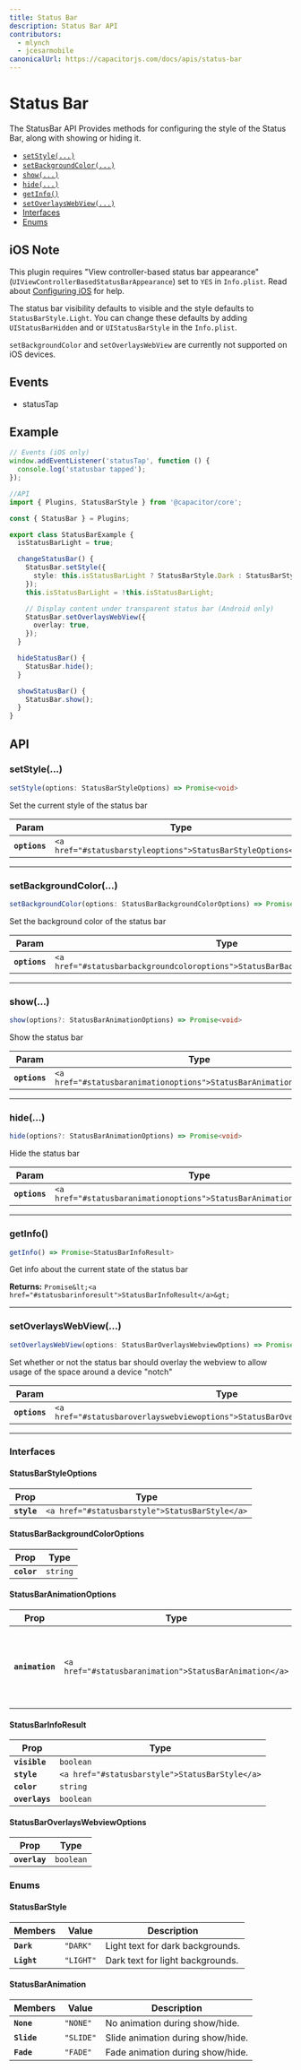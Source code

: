 ```yaml
---
title: Status Bar
description: Status Bar API
contributors:
  - mlynch
  - jcesarmobile
canonicalUrl: https://capacitorjs.com/docs/apis/status-bar
---
```


<plugin-platforms platforms="ios,android"></plugin-platforms>

# Status Bar

The StatusBar API Provides methods for configuring the style of the Status Bar, along with showing or hiding it.



- [`setStyle(...)`](#setstyle)
- [`setBackgroundColor(...)`](#setbackgroundcolor)
- [`show(...)`](#show)
- [`hide(...)`](#hide)
- [`getInfo()`](#getinfo)
- [`setOverlaysWebView(...)`](#setoverlayswebview)
- [Interfaces](#interfaces)
- [Enums](#enums)



## iOS Note

This plugin requires "View controller-based status bar appearance" (`UIViewControllerBasedStatusBarAppearance`) set to `YES` in `Info.plist`. Read about [Configuring iOS](/docs/ios/configuration) for help.

The status bar visibility defaults to visible and the style defaults to `StatusBarStyle.Light`. You can change these defaults by adding `UIStatusBarHidden` and or `UIStatusBarStyle` in the `Info.plist`.

`setBackgroundColor` and `setOverlaysWebView` are currently not supported on iOS devices.

## Events

- statusTap

## Example

```typescript
// Events (iOS only)
window.addEventListener('statusTap', function () {
  console.log('statusbar tapped');
});

//API
import { Plugins, StatusBarStyle } from '@capacitor/core';

const { StatusBar } = Plugins;

export class StatusBarExample {
  isStatusBarLight = true;

  changeStatusBar() {
    StatusBar.setStyle({
      style: this.isStatusBarLight ? StatusBarStyle.Dark : StatusBarStyle.Light,
    });
    this.isStatusBarLight = !this.isStatusBarLight;

    // Display content under transparent status bar (Android only)
    StatusBar.setOverlaysWebView({
      overlay: true,
    });
  }

  hideStatusBar() {
    StatusBar.hide();
  }

  showStatusBar() {
    StatusBar.show();
  }
}
```

## API




### setStyle(...)

```typescript
setStyle(options: StatusBarStyleOptions) => Promise<void>
```

Set the current style of the status bar

| Param         | Type                                                                    |
| ------------- | ----------------------------------------------------------------------- |
| **`options`** | `<a href="#statusbarstyleoptions">StatusBarStyleOptions</a>` |

---

### setBackgroundColor(...)

```typescript
setBackgroundColor(options: StatusBarBackgroundColorOptions) => Promise<void>
```

Set the background color of the status bar

| Param         | Type                                                                                        |
| ------------- | ------------------------------------------------------------------------------------------- |
| **`options`** | `<a href="#statusbarbackgroundcoloroptions">StatusBarBackgroundColorOptions</a>` |

---

### show(...)

```typescript
show(options?: StatusBarAnimationOptions) => Promise<void>
```

Show the status bar

| Param         | Type                                                                            |
| ------------- | ------------------------------------------------------------------------------- |
| **`options`** | `<a href="#statusbaranimationoptions">StatusBarAnimationOptions</a>` |

---

### hide(...)

```typescript
hide(options?: StatusBarAnimationOptions) => Promise<void>
```

Hide the status bar

| Param         | Type                                                                            |
| ------------- | ------------------------------------------------------------------------------- |
| **`options`** | `<a href="#statusbaranimationoptions">StatusBarAnimationOptions</a>` |

---

### getInfo()

```typescript
getInfo() => Promise<StatusBarInfoResult>
```

Get info about the current state of the status bar

**Returns:** `Promise&lt;<a href="#statusbarinforesult">StatusBarInfoResult</a>&gt;`

---

### setOverlaysWebView(...)

```typescript
setOverlaysWebView(options: StatusBarOverlaysWebviewOptions) => Promise<void>
```

Set whether or not the status bar should overlay the webview to allow usage of the space
around a device "notch"

| Param         | Type                                                                                        |
| ------------- | ------------------------------------------------------------------------------------------- |
| **`options`** | `<a href="#statusbaroverlayswebviewoptions">StatusBarOverlaysWebviewOptions</a>` |

---

### Interfaces

#### StatusBarStyleOptions

| Prop        | Type                                                      |
| ----------- | --------------------------------------------------------- |
| **`style`** | `<a href="#statusbarstyle">StatusBarStyle</a>` |

#### StatusBarBackgroundColorOptions

| Prop        | Type                |
| ----------- | ------------------- |
| **`color`** | `string` |

#### StatusBarAnimationOptions

| Prop            | Type                                                              | Description                                                             |
| --------------- | ----------------------------------------------------------------- | ----------------------------------------------------------------------- |
| **`animation`** | `<a href="#statusbaranimation">StatusBarAnimation</a>` | iOS only. The type of status bar animation used when showing or hiding. |

#### StatusBarInfoResult

| Prop           | Type                                                      |
| -------------- | --------------------------------------------------------- |
| **`visible`**  | `boolean`                                      |
| **`style`**    | `<a href="#statusbarstyle">StatusBarStyle</a>` |
| **`color`**    | `string`                                       |
| **`overlays`** | `boolean`                                      |

#### StatusBarOverlaysWebviewOptions

| Prop          | Type                 |
| ------------- | -------------------- |
| **`overlay`** | `boolean` |

### Enums

#### StatusBarStyle

| Members     | Value                | Description                      |
| ----------- | -------------------- | -------------------------------- |
| **`Dark`**  | `"DARK"`  | Light text for dark backgrounds. |
| **`Light`** | `"LIGHT"` | Dark text for light backgrounds. |

#### StatusBarAnimation

| Members     | Value                | Description                       |
| ----------- | -------------------- | --------------------------------- |
| **`None`**  | `"NONE"`  | No animation during show/hide.    |
| **`Slide`** | `"SLIDE"` | Slide animation during show/hide. |
| **`Fade`**  | `"FADE"`  | Fade animation during show/hide.  |


